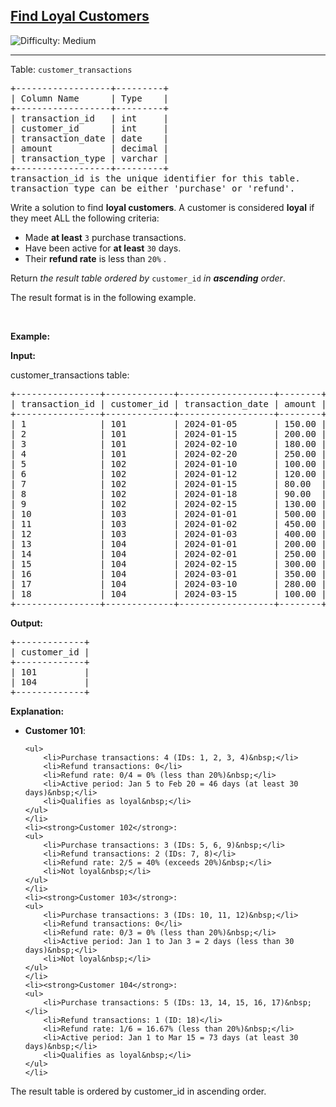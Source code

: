 <h2><a href="https://leetcode.com/problems/find-loyal-customers">Find Loyal Customers</a></h2> <img src='https://img.shields.io/badge/Difficulty-Medium-orange' alt='Difficulty: Medium' /><hr><p>Table: <code>customer_transactions</code></p>

<pre>
+------------------+---------+
| Column Name      | Type    | 
+------------------+---------+
| transaction_id   | int     |
| customer_id      | int     |
| transaction_date | date    |
| amount           | decimal |
| transaction_type | varchar |
+------------------+---------+
transaction_id is the unique identifier for this table.
transaction_type can be either &#39;purchase&#39; or &#39;refund&#39;.
</pre>

<p>Write a solution to find <strong>loyal customers</strong>. A customer is considered <strong>loyal</strong> if they meet ALL the following criteria:</p>

<ul>
	<li>Made <strong>at least</strong>&nbsp;<code><font face="monospace">3</font></code>&nbsp;purchase transactions.</li>
	<li>Have been active for <strong>at least</strong> <code>30</code> days.</li>
	<li>Their <strong>refund rate</strong> is less than <code>20%</code> .</li>
</ul>

<p>Return <em>the result table&nbsp;ordered by</em> <code>customer_id</code> <em>in <strong>ascending</strong> order</em>.</p>

<p>The result format is in the following example.</p>

<p>&nbsp;</p>
<p><strong class="example">Example:</strong></p>

<div class="example-block">
<p><strong>Input:</strong></p>

<p>customer_transactions table:</p>

<pre class="example-io">
+----------------+-------------+------------------+--------+------------------+
| transaction_id | customer_id | transaction_date | amount | transaction_type |
+----------------+-------------+------------------+--------+------------------+
| 1              | 101         | 2024-01-05       | 150.00 | purchase         |
| 2              | 101         | 2024-01-15       | 200.00 | purchase         |
| 3              | 101         | 2024-02-10       | 180.00 | purchase         |
| 4              | 101         | 2024-02-20       | 250.00 | purchase         |
| 5              | 102         | 2024-01-10       | 100.00 | purchase         |
| 6              | 102         | 2024-01-12       | 120.00 | purchase         |
| 7              | 102         | 2024-01-15       | 80.00  | refund           |
| 8              | 102         | 2024-01-18       | 90.00  | refund           |
| 9              | 102         | 2024-02-15       | 130.00 | purchase         |
| 10             | 103         | 2024-01-01       | 500.00 | purchase         |
| 11             | 103         | 2024-01-02       | 450.00 | purchase         |
| 12             | 103         | 2024-01-03       | 400.00 | purchase         |
| 13             | 104         | 2024-01-01       | 200.00 | purchase         |
| 14             | 104         | 2024-02-01       | 250.00 | purchase         |
| 15             | 104         | 2024-02-15       | 300.00 | purchase         |
| 16             | 104         | 2024-03-01       | 350.00 | purchase         |
| 17             | 104         | 2024-03-10       | 280.00 | purchase         |
| 18             | 104         | 2024-03-15       | 100.00 | refund           |
+----------------+-------------+------------------+--------+------------------+
</pre>

<p><strong>Output:</strong></p>

<pre class="example-io">
+-------------+
| customer_id |
+-------------+
| 101         |
| 104         |
+-------------+
</pre>

<p><strong>Explanation:</strong></p>

<ul>
	<li><strong>Customer 101</strong>:

	<ul>
		<li>Purchase transactions: 4 (IDs: 1, 2, 3, 4)&nbsp;</li>
		<li>Refund transactions: 0</li>
		<li>Refund rate: 0/4 = 0% (less than 20%)&nbsp;</li>
		<li>Active period: Jan 5 to Feb 20 = 46 days (at least 30 days)&nbsp;</li>
		<li>Qualifies as loyal&nbsp;</li>
	</ul>
	</li>
	<li><strong>Customer 102</strong>:
	<ul>
		<li>Purchase transactions: 3 (IDs: 5, 6, 9)&nbsp;</li>
		<li>Refund transactions: 2 (IDs: 7, 8)</li>
		<li>Refund rate: 2/5 = 40% (exceeds 20%)&nbsp;</li>
		<li>Not loyal&nbsp;</li>
	</ul>
	</li>
	<li><strong>Customer 103</strong>:
	<ul>
		<li>Purchase transactions: 3 (IDs: 10, 11, 12)&nbsp;</li>
		<li>Refund transactions: 0</li>
		<li>Refund rate: 0/3 = 0% (less than 20%)&nbsp;</li>
		<li>Active period: Jan 1 to Jan 3 = 2 days (less than 30 days)&nbsp;</li>
		<li>Not loyal&nbsp;</li>
	</ul>
	</li>
	<li><strong>Customer 104</strong>:
	<ul>
		<li>Purchase transactions: 5 (IDs: 13, 14, 15, 16, 17)&nbsp;</li>
		<li>Refund transactions: 1 (ID: 18)</li>
		<li>Refund rate: 1/6 = 16.67% (less than 20%)&nbsp;</li>
		<li>Active period: Jan 1 to Mar 15 = 73 days (at least 30 days)&nbsp;</li>
		<li>Qualifies as loyal&nbsp;</li>
	</ul>
	</li>
</ul>

<p>The result table is ordered by customer_id in ascending order.</p>
</div>
